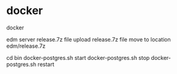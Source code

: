 # docker
docker

edm server release.7z file upload
release.7z file move to location edm/release.7z

cd bin
docker-postgres.sh start
docker-postgres.sh stop
docker-postgres.sh restart
